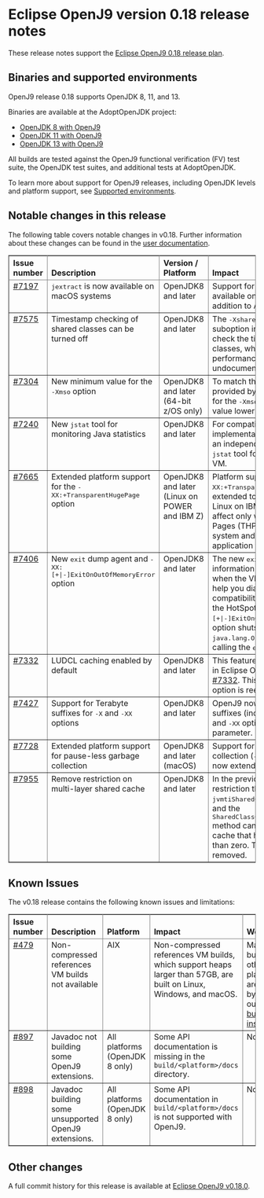 <!--
* Copyright (c) 2019, 2019 IBM Corp. and others
*
* This program and the accompanying materials are made
* available under the terms of the Eclipse Public License 2.0
* which accompanies this distribution and is available at
* https://www.eclipse.org/legal/epl-2.0/ or the Apache
* License, Version 2.0 which accompanies this distribution and
* is available at https://www.apache.org/licenses/LICENSE-2.0.
*
* This Source Code may also be made available under the
* following Secondary Licenses when the conditions for such
* availability set forth in the Eclipse Public License, v. 2.0
* are satisfied: GNU General Public License, version 2 with
* the GNU Classpath Exception [1] and GNU General Public
* License, version 2 with the OpenJDK Assembly Exception [2].
*
* [1] https://www.gnu.org/software/classpath/license.html
* [2] http://openjdk.java.net/legal/assembly-exception.html
*
* SPDX-License-Identifier: EPL-2.0 OR Apache-2.0 OR GPL-2.0 WITH
* Classpath-exception-2.0 OR LicenseRef-GPL-2.0 WITH Assembly-exception
-->

# Eclipse OpenJ9 version 0.18 release notes

These release notes support the [Eclipse OpenJ9 0.18 release plan](https://projects.eclipse.org/projects/technology.openj9/releases/0.18/plan).

## Binaries and supported environments

OpenJ9 release 0.18 supports OpenJDK 8, 11, and 13.

Binaries are available at the AdoptOpenJDK project:

- [OpenJDK 8 with OpenJ9](https://adoptopenjdk.net/archive.html?variant=openjdk8&jvmVariant=openj9)
- [OpenJDK 11 with OpenJ9](https://adoptopenjdk.net/archive.html?variant=openjdk11&jvmVariant=openj9)
- [OpenJDK 13 with OpenJ9](https://adoptopenjdk.net/archive.html?variant=openjdk13&jvmVariant=openj9)

All builds are tested against the OpenJ9 functional verification (FV) test suite, the OpenJDK test suites, and additional tests at AdoptOpenJDK.

To learn more about support for OpenJ9 releases, including OpenJDK levels and platform support, see [Supported environments](https://eclipse.org/openj9/docs/openj9_support/index.html).


## Notable changes in this release

The following table covers notable changes in v0.18. Further information about these changes can be found in the [user documentation](https://www.eclipse.org/openj9/docs/version0.18/).

<table cellpadding="4" cellspacing="0" summary="" width="100%" rules="all" frame="border" border="1"><thead align="left">
<tr valign="bottom">
<th valign="bottom">Issue number</th>
<th valign="bottom">Description</th>
<th valign="bottom">Version / Platform</th>
<th valign="bottom">Impact</th>
</tr>
</thead>
<tbody>


<tr><td valign="top"><a href="https://github.com/eclipse/openj9/issues/7197">#7197</a></td>
<td valign="top"><tt>jextract</tt> is now available on macOS systems</td>
<td valign="top">OpenJDK8 and later</td>
<td valign="top">Support for the <tt>jextract tool</tt> is now available on macOS platforms in addition to AIX and Linux.</td>
</tr>

<tr><td valign="top"><a href="https://github.com/eclipse/openj9/pull/7575">#7575</a></td>
<td valign="top">Timestamp checking of shared classes can be turned off</td>
<td valign="top">OpenJDK8 and later</td>
<td valign="top">The <tt>-Xshareclasses:noTimestampChecks</tt> suboption instructs the VM not to check the timestamps of shared classes, which can improve performance. This option is previously undocumented.</td>
</tr>

<tr><td valign="top"><a href="https://github.com/eclipse/openj9/pull/7304">#7304</a></td>
<td valign="top">New minimum value for the <tt>-Xmso</tt> option</td>
<td valign="top">OpenJDK8 and later (64-bit z/OS only)</td>
<td valign="top">To match the minimum stack space provided by z/OS, the minimum value for the <tt>-Xmso</tt> option is now 1 MB. A value lower than 1 MB is ignored.</td>
</tr>

<tr><td valign="top"><a href="https://github.com/eclipse/openj9/pull/7240">#7240</a></td>
<td valign="top">New <tt>jstat</tt> tool for monitoring Java statistics</td>
<td valign="top">OpenJDK8 and later</td>
<td valign="top">For compatibility with the HotSpot implementation, OpenJ9 now includes an independent implementation of the <tt>jstat</tt> tool for retrieving statistics on a VM.</td>
</tr>

<tr><td valign="top"><a href="https://github.com/eclipse/openj9/pull/7665">#7665</a></td>
<td valign="top">Extended platform support for the <tt>-XX:+TransparentHugePage</tt> option</td>
<td valign="top">OpenJDK8 and later (Linux on POWER and IBM Z)</td>
<td valign="top">Platform support for the <tt>-XX:+TransparentHugePage</tt> option is now extended to Linux on POWER and Linux on IBM Z. This option takes affect only when Transparent Huge Pages (THP) is set to <tt>madvise</tt> on your system and might increase your application footprint.</td>
</tr>

<tr><td valign="top"><a href="https://github.com/eclipse/openj9/pull/7406">#7406</a></td>
<td valign="top">New <tt>exit</tt> dump agent and <tt>-XX:[+|-]ExitOnOutOfMemoryError</tt> option</td>
<td valign="top">OpenJDK8 and later</td>
<td valign="top">The new <tt>exit</tt> dump agent saves information on the state of the VM when the VM shuts down, which can help you diagnose problems. For compatibility, OpenJ9 also supports the HotSpot option <tt>-XX:[+|-]ExitOnOutOfMemoryError</tt>. This option shuts down the VM when a <tt>java.lang.OutOfMemory</tt> error occurs by calling the <tt>exit</tt> dump agent.</td>
</tr>

<tr><td valign="top"><a href="https://github.com/eclipse/openj9/issues/7332">#7332</a></td>
<td valign="top">LUDCL caching enabled by default</td>
<td valign="top">OpenJDK8 and later</td>
<td valign="top">This feature was disabled by default in Eclipse OpenJ9 0.17.0 due to issue <a href="https://github.com/eclipse/openj9/issues/7332">#7332</a>. This issue is resolved and the option is reenabled.</td>
</tr>

<tr><td valign="top"><a href="https://github.com/eclipse/openj9/issues/7427">#7427</a></td>
<td valign="top">Support for Terabyte suffixes for <tt>-X</tt> and <tt>-XX</tt> options</td>
<td valign="top">OpenJDK8 and later</td>
<td valign="top">OpenJ9 now supports 't' and 'T' suffixes (indicating terabytes) for <tt>-X</tt> and <tt>-XX</tt> options that take a <tt>&lt;size&gt;</tt> parameter.</td>
</tr>

<tr><td valign="top"><a href="https://github.com/eclipse/openj9/pull/7728">#7728</a></td>
<td valign="top">Extended platform support for pause-less garbage collection</td>
<td valign="top">OpenJDK8 and later (macOS)</td>
<td valign="top">Support for pause-less garbage collection (<tt>-Xgc:concurrentScavenge</tt>) is now extended to macOS systems.</td>
</tr>

<tr><td valign="top"><a href="https://github.com/eclipse/openj9/pull/7955">#7955</a></td>
<td valign="top">Remove restriction on multi-layer shared cache</td>
<td valign="top">OpenJDK8 and later</td>
<td valign="top">In the previous release, there is a restriction that the <tt>jvmtiSharedCacheInfo.isCorrupt</tt> field and the  <tt>SharedClassCacheInfo.isCacheCorrupt()</tt> method cannot detect a corrupted cache that has a layer number other than zero. This restriction is now removed.</td>
</tr>

</table>


## Known Issues

The v0.18 release contains the following known issues and limitations:

<table cellpadding="4" cellspacing="0" summary="" width="100%" rules="all" frame="border" border="1">
<thead align="left">
<tr valign="bottom">
<th valign="bottom">Issue number</th>
<th valign="bottom">Description</th>
<th valign="bottom">Platform</th>
<th valign="bottom">Impact</th>
<th valign="bottom">Workaround</th>
</tr>
</thead>
<tbody>

<tr><td valign="top"><a href="https://github.com/eclipse/openj9/issues/479">#479</a></td>
<td valign="top">Non-compressed references VM builds not available</td>
<td valign="top">AIX</td>
<td valign="top">Non-compressed references VM builds, which support heaps larger than 57GB, are built on Linux, Windows, and macOS. </td>
<td valign="top">Manual builds on other platforms are possible by following our <a href="https://github.com/eclipse/openj9/blob/master/buildenv/Build_Instructions_V8.md">detailed build instructions</a>.</td>
</tr>

<tr><td valign="top"><a href="https://github.com/eclipse/openj9/issues/897">#897</a></td>
<td valign="top">Javadoc not building some OpenJ9 extensions.</td>
<td valign="top">All platforms (OpenJDK 8 only)</td>
<td valign="top">Some API documentation is missing in the <code>build/&lt;platform&gt;/docs</code> directory.</td>
<td valign="top">None</td>
</tr>

<tr><td valign="top"><a href="https://github.com/eclipse/openj9/issues/898">#898</a></td>
<td valign="top">Javadoc building some unsupported OpenJ9 extensions.</td>
<td valign="top">All platforms (OpenJDK 8 only)</td>
<td valign="top">Some API documentation in <code>build/&lt;platform&gt;/docs</code> is not supported with OpenJ9.</td>
<td valign="top">None</td>
</tr>

</tbody>
</table>


## Other changes

A full commit history for this release is available at [Eclipse OpenJ9 v0.18.0](https://github.com/eclipse/openj9/releases/tag/openj9-0.18.0).

